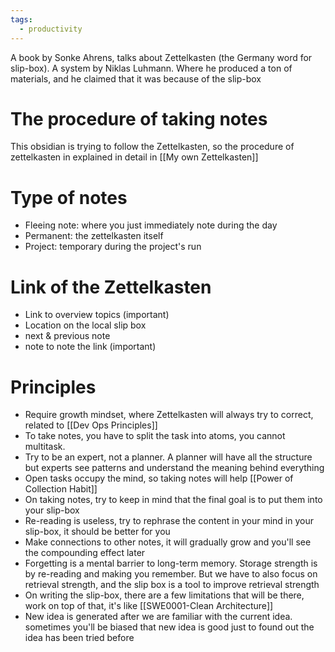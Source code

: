 ```yaml
---
tags:
  - productivity
---
```

A book by Sonke Ahrens, talks about Zettelkasten (the Germany word for slip-box). A system by Niklas Luhmann. Where he produced a ton of materials, and he claimed that it was because of the slip-box
# The procedure of taking notes
This obsidian is trying to follow the Zettelkasten, so the procedure of zettelkasten in explained in detail in [[My own Zettelkasten]]
# Type of notes
- Fleeing note: where you just immediately note during the day
- Permanent: the zettelkasten itself
- Project: temporary during the project's run
# Link of the Zettelkasten
- Link to overview topics (important) 
- Location on the local slip box
- next & previous note
- note to note the link (important)
# Principles
- Require growth mindset, where Zettelkasten will always try to correct, related to [[Dev Ops Principles]]
- To take notes, you have to split the task into atoms, you cannot multitask. 
- Try to be an expert, not a planner. A planner will have all the structure but experts see patterns and understand the meaning behind everything
- Open tasks occupy the mind, so taking notes will help [[Power of Collection Habit]]
- On taking notes, try to keep in mind that the final goal is to put them into your slip-box
- Re-reading is useless, try to rephrase the content in your mind in your slip-box, it should be better for you
- Make connections to other notes, it will gradually grow and you'll see the compounding effect later
- Forgetting is a mental barrier to long-term memory. Storage strength is by re-reading and making you remember. But we have to also focus on retrieval strength, and the slip box is a tool to improve retrieval strength
- On writing the slip-box, there are a few limitations that will be there, work on top of that, it's like [[SWE0001-Clean Architecture]]
- New idea is generated after we are familiar with the current idea. sometimes you'll be biased that new idea is good just to found out the idea has been tried before